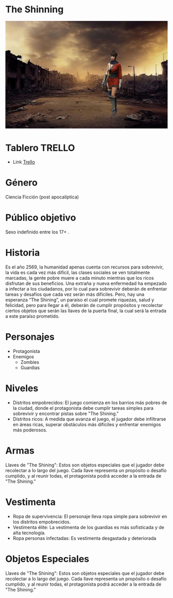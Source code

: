 # The Shinning
![The Shinning](https://github.com/iehb/TheShinning/blob/main/WhatsApp%20Image%202023-09-22%20at%202.33.49%20PM%20(1).jpeg)
# Tablero TRELLO
* Link [Trello](https://trello.com/invite/b/0lQT9RcI/ATTIf418c09484e2e493e5cf59f7b6b4885aC1F6D11B/videojuego)
# Género
Ciencia Ficción (post apocalíptica)

# Público objetivo
Sexo indefinido entre los 17+ .

# Historia
Es el año 2569, la humanidad apenas cuenta con recursos para sobrevivir, la vida es cada vez más difícil, las clases sociales se ven totalmente marcadas, la gente pobre muere a cada minuto mientras que los ricos disfrutan de sus beneficios.
Una extraña y nueva enfermedad ha empezado a infectar a los ciudadanos, por lo cual para sobrevivir deberán de enfrentar tareas y desafíos que cada vez serán más difíciles. Pero, hay una esperanza “The Shining”, un paraíso el cual promete riquezas, salud y felicidad, pero para llegar a él, deberán de cumplir propósitos y recolectar ciertos objetos que serán las llaves de la puerta final, la cual será la entrada a este paraíso prometido.

# Personajes
* Protagonista
* Enemigos
  * Zombies
  * Guardias

# Niveles
* Distritos empobrecidos: El juego comienza en los barrios más pobres de la ciudad, donde el protagonista debe cumplir tareas simples para sobrevivir y encontrar pistas sobre "The Shining."
* Distritos ricos: A medida que avanza el juego, el jugador debe infiltrarse en áreas ricas, superar obstáculos más difíciles y enfrentar enemigos más poderosos.

# Armas
Llaves de "The Shining": Estos son objetos especiales que el jugador debe recolectar a lo largo del juego. Cada llave representa un propósito o desafío cumplido, y al reunir todas, el protagonista podrá acceder a la entrada de "The Shining."

# Vestimenta
* Ropa de supervivencia: El personaje lleva ropa simple para sobrevivir en los distritos empobrecidos.
* Vestimenta élite: La vestimenta de los guardias es más sofisticada y de alta tecnología.
* Ropa personas infectadas: Es vestimenta desgastada y deteriorada

# Objetos Especiales
Llaves de "The Shining": Estos son objetos especiales que el jugador debe recolectar a lo largo del juego. Cada llave representa un propósito o desafío cumplido, y al reunir todas, el protagonista podrá acceder a la entrada de "The Shining."
